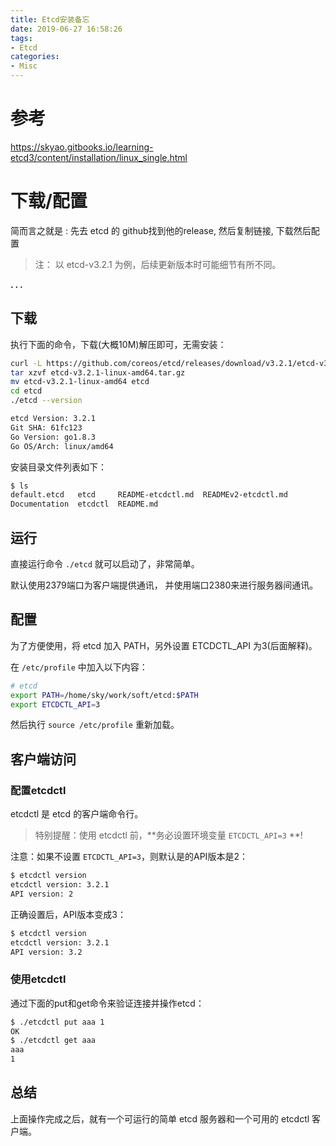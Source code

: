 ```yaml
---
title: Etcd安装备忘
date: 2019-06-27 16:58:26
tags:
- Etcd
categories:
- Misc
---
```



# 参考

https://skyao.gitbooks.io/learning-etcd3/content/installation/linux_single.html

# 下载/配置

简而言之就是 : 先去 etcd 的 github找到他的release, 然后复制链接, 下载然后配置
> 注： 以 etcd-v3.2.1 为例，后续更新版本时可能细节有所不同。

**. . .**<!-- more -->

## 下载

执行下面的命令，下载(大概10M)解压即可，无需安装：

```bash
curl -L https://github.com/coreos/etcd/releases/download/v3.2.1/etcd-v3.2.1-linux-amd64.tar.gz -o etcd-v3.2.1-linux-amd64.tar.gz
tar xzvf etcd-v3.2.1-linux-amd64.tar.gz
mv etcd-v3.2.1-linux-amd64 etcd
cd etcd
./etcd --version

etcd Version: 3.2.1
Git SHA: 61fc123
Go Version: go1.8.3
Go OS/Arch: linux/amd64

```


安装目录文件列表如下：

```bash
$ ls
default.etcd   etcd     README-etcdctl.md  READMEv2-etcdctl.md
Documentation  etcdctl  README.md
```

## 运行

直接运行命令 `./etcd` 就可以启动了，非常简单。

默认使用2379端口为客户端提供通讯， 并使用端口2380来进行服务器间通讯。

## 配置

为了方便使用，将 etcd 加入 PATH，另外设置 ETCDCTL_API 为3(后面解释)。

在 `/etc/profile` 中加入以下内容：

```bash
# etcd
export PATH=/home/sky/work/soft/etcd:$PATH
export ETCDCTL_API=3
```

然后执行 `source /etc/profile` 重新加载。

## 客户端访问

### 配置etcdctl

etcdctl 是 etcd 的客户端命令行。

> 特别提醒：使用 etcdctl 前，**务必设置环境变量 `ETCDCTL_API=3` **!

注意：如果不设置 `ETCDCTL_API=3`，则默认是的API版本是2：

```bash
$ etcdctl version
etcdctl version: 3.2.1
API version: 2
```

正确设置后，API版本变成3：

```bash
$ etcdctl version
etcdctl version: 3.2.1
API version: 3.2
```

### 使用etcdctl

通过下面的put和get命令来验证连接并操作etcd：

```bash
$ ./etcdctl put aaa 1
OK
$ ./etcdctl get aaa
aaa
1
```

## 总结

上面操作完成之后，就有一个可运行的简单 etcd 服务器和一个可用的 etcdctl 客户端。
